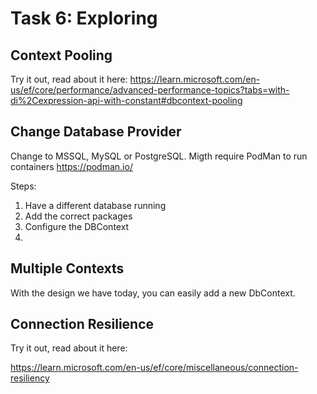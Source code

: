 # Task 6: Exploring

## Context Pooling

Try it out, read about it here:
https://learn.microsoft.com/en-us/ef/core/performance/advanced-performance-topics?tabs=with-di%2Cexpression-api-with-constant#dbcontext-pooling

## Change Database Provider

Change to MSSQL, MySQL or PostgreSQL.
Migth require PodMan to run containers
https://podman.io/

Steps:

1. Have a different database running
2. Add the correct packages
3. Configure the DBContext
4.

## Multiple Contexts

With the design we have today, you can easily add a new DbContext.

## Connection Resilience

Try it out, read about it here:

https://learn.microsoft.com/en-us/ef/core/miscellaneous/connection-resiliency
